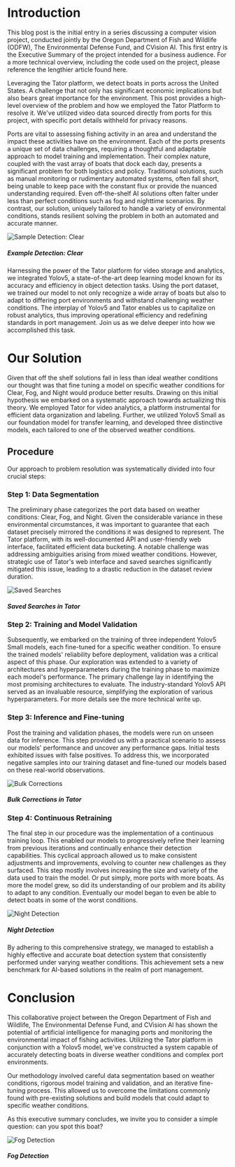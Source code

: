 # Introduction
This blog post is the initial entry in a series discussing a computer vision project, conducted jointly by the Oregon Department of Fish and Wildlife (ODFW), The Environmental Defense Fund, and CVision AI. This first entry is the Executive Summary of the project intended for a business audience. For a more technical overview, including the code used on the project, please reference the lengthier article found here. 

Leveraging the Tator platform, we detect boats in ports across the United States. A challenge that not only has significant economic implications but also bears great importance for the environment. This post provides a high-level overview of the problem and how we employed the Tator Platform to resolve it. We've utilized video data sourced directly from ports for this project, with specific port details withheld for privacy reasons.

Ports are vital to assessing fishing activity in an area and understand the impact these activities have on the environment. Each of the ports presents a unique set of data challenges, requiring a thoughtful and adaptable approach to model training and implementation. Their complex nature, coupled with the vast array of boats that dock each day, presents a significant problem for both logistics and policy. Traditional solutions, such as manual monitoring or rudimentary automated systems, often fall short, being unable to keep pace with the constant flux or provide the nuanced understanding required. Even off-the-shelf AI solutions often falter under less than perfect conditions such as fog and nighttime scenarios. By contrast, our solution, uniquely tailored to handle a variety of environmental conditions, stands resilient solving the problem in both an automated and accurate manner.

![Sample Detection: Clear](https://github.com/Adam-Ansari-USF/Computer_Vision_Pipeline/blob/0f14cb88b3d7ccffbe034a58a8ad8970351ec5c5/article_photos/Clear_it1.png?raw=true)
##### Example Detection: Clear

Harnessing the power of the Tator platform for video storage and analytics, we integrated Yolov5, a state-of-the-art deep learning model known for its accuracy and efficiency in object detection tasks. Using the port dataset, we trained our model to not only recognize a wide array of boats but also to adapt to differing port environments and withstand challenging weather conditions. The interplay of Yolov5 and Tator enables us to capitalize on robust analytics, thus improving operational efficiency and redefining standards in port management. Join us as we delve deeper into how we accomplished this task.


# Our Solution
Given that off the shelf solutions fail in less than ideal weather conditions our thought was that fine tuning a model on specific weather conditions for Clear, Fog, and Night would produce better results. Drawing on this initial hypothesis we embarked on a systematic approach towards actualizing this theory. We employed Tator for video analytics, a platform instrumental for efficient data organization and labeling. Further, we utilized Yolov5 Small as our foundation model for transfer learning, and developed three distinctive models, each tailored to one of the observed weather conditions.

## **Procedure**

Our approach to problem resolution was systematically divided into four crucial steps:

### **Step 1: Data Segmentation**

The preliminary phase categorizes the port data based on weather conditions: Clear, Fog, and Night. Given the considerable variance in these environmental circumstances, it was important to guarantee that each dataset precisely mirrored the conditions it was designed to represent. The Tator platform, with its well-documented API and user-friendly web interface, facilitated efficient data bucketing. A notable challenge was addressing ambiguities arising from mixed weather conditions. However, strategic use of Tator's web interface and saved searches significantly mitigated this issue, leading to a drastic reduction in the dataset review duration.

![Saved Searches](https://github.com/Adam-Ansari-USF/Computer_Vision_Pipeline/blob/0f14cb88b3d7ccffbe034a58a8ad8970351ec5c5/article_photos/saved_search.png?raw=true) 
##### Saved Searches in Tator

### **Step 2: Training and Model Validation**

Subsequently, we embarked on the training of three independent Yolov5 Small models, each fine-tuned for a specific weather condition. To ensure the trained models' reliability before deployment, validation was a critical aspect of this phase. Our exploration was extended to a variety of architectures and hyperparameters during the training phase to maximize each model's performance. The primary challenge lay in identifying the most promising architectures to evaluate. The industry-standard Yolov5 API served as an invaluable resource, simplifying the exploration of various hyperparameters. For more details see the more technical write up.

###  **Step 3: Inference and Fine-tuning**

Post the training and validation phases, the models were run on unseen data for inference. This step provided us with a practical scenario to assess our models' performance and uncover any performance gaps. Initial tests exhibited issues with false positives. To address this, we incorporated negative samples into our training dataset and fine-tuned our models based on these real-world observations.

![Bulk Corrections](https://github.com/Adam-Ansari-USF/Computer_Vision_Pipeline/blob/0f14cb88b3d7ccffbe034a58a8ad8970351ec5c5/article_photos/bulk_corrections.png?raw=true)
##### Bulk Corrections in Tator

### **Step 4: Continuous Retraining**

The final step in our procedure was the implementation of a continuous training loop. This enabled our models to progressively refine their learning from previous iterations and continually enhance their detection capabilities. This cyclical approach allowed us to make consistent adjustments and improvements, evolving to counter new challenges as they surfaced. This step mostly involves increasing the size and variety of the data used to train the model. Or put simply, more ports with more boats. As more the model grew, so did its understanding of our problem and its ability to adapt to any condition. Eventually our model began to even be able to detect boats in some of the worst conditions. 

![Night Detection](https://github.com/Adam-Ansari-USF/Computer_Vision_Pipeline/blob/0f14cb88b3d7ccffbe034a58a8ad8970351ec5c5/article_photos/night_it2.png?raw=true)
##### Night Detection 

By adhering to this comprehensive strategy, we managed to establish a highly effective and accurate boat detection system that consistently performed under varying weather conditions. This achievement sets a new benchmark for AI-based solutions in the realm of port management. 

# Conclusion

This collaborative project between the Oregon Department of Fish and Wildlife, The Environmental Defense Fund, and CVision AI has shown the potential of artificial intelligence for managing ports and monitoring the environmental impact of fishing activities. Utilizing the Tator platform in conjunction with a Yolov5 model, we've constructed a system capable of accurately detecting boats in diverse weather conditions and complex port environments.

Our methodology involved careful data segmentation based on weather conditions, rigorous model training and validation, and an iterative fine-tuning process. This allowed us to overcome the limitations commonly found with pre-existing solutions and build models that could adapt to specific weather conditions.

As this executive summary concludes, we invite you to consider a simple question: can you spot this boat?

![Fog Detection](https://github.com/Adam-Ansari-USF/Computer_Vision_Pipeline/blob/0f14cb88b3d7ccffbe034a58a8ad8970351ec5c5/article_photos/fog_it2.png?raw=true)
##### Fog Detection

